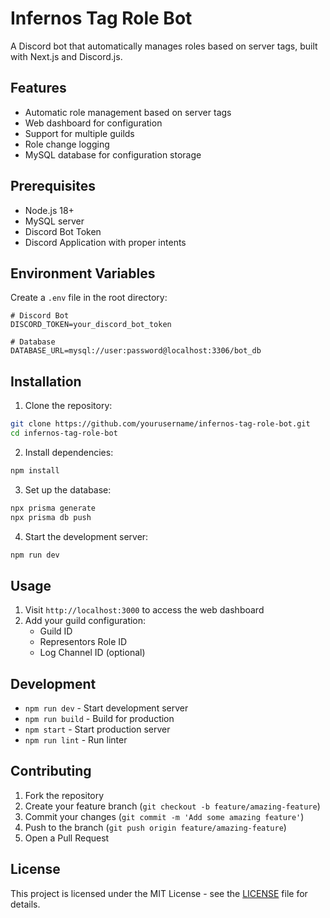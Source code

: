 # Infernos Tag Role Bot

A Discord bot that automatically manages roles based on server tags, built with Next.js and Discord.js.

## Features

- Automatic role management based on server tags
- Web dashboard for configuration
- Support for multiple guilds
- Role change logging
- MySQL database for configuration storage

## Prerequisites

- Node.js 18+
- MySQL server
- Discord Bot Token
- Discord Application with proper intents

## Environment Variables

Create a `.env` file in the root directory:

```env
# Discord Bot
DISCORD_TOKEN=your_discord_bot_token

# Database
DATABASE_URL=mysql://user:password@localhost:3306/bot_db
```

## Installation

1. Clone the repository:
```bash
git clone https://github.com/yourusername/infernos-tag-role-bot.git
cd infernos-tag-role-bot
```

2. Install dependencies:
```bash
npm install
```

3. Set up the database:
```bash
npx prisma generate
npx prisma db push
```

4. Start the development server:
```bash
npm run dev
```

## Usage

1. Visit `http://localhost:3000` to access the web dashboard
2. Add your guild configuration:
   - Guild ID
   - Representors Role ID
   - Log Channel ID (optional)

## Development

- `npm run dev` - Start development server
- `npm run build` - Build for production
- `npm start` - Start production server
- `npm run lint` - Run linter

## Contributing

1. Fork the repository
2. Create your feature branch (`git checkout -b feature/amazing-feature`)
3. Commit your changes (`git commit -m 'Add some amazing feature'`)
4. Push to the branch (`git push origin feature/amazing-feature`)
5. Open a Pull Request

## License

This project is licensed under the MIT License - see the [LICENSE](LICENSE) file for details. 